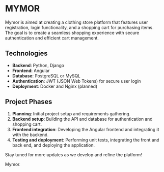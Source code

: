 # MYMOR

Mymor is aimed at creating a clothing store platform that features user registration, login functionality, and a shopping cart for purchasing items. The goal is to create a seamless shopping experience with secure authentication and efficient cart management.

## Technologies
- **Backend**: Python, Django
- **Frontend**: Angular
- **Database**: PostgreSQL or MySQL
- **Authentication**: JWT (JSON Web Tokens) for secure user login
- **Deployment**: Docker and Nginx (planned)

## Project Phases
1. **Planning**: Initial project setup and requirements gathering.
2. **Backend setup**: Building the API and database for authentication and shopping cart.
3. **Frontend integration**: Developing the Angular frontend and integrating it with the backend.
4. **Testing and deployment**: Performing unit tests, integrating the front and back end, and deploying the application.

Stay tuned for more updates as we develop and refine the platform!

Mymor.

